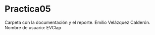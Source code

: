 # Practica05
Carpeta con la documentación y el reporte. 
Emilio Velázquez Calderón.
Nombre de usuario: EVClap
